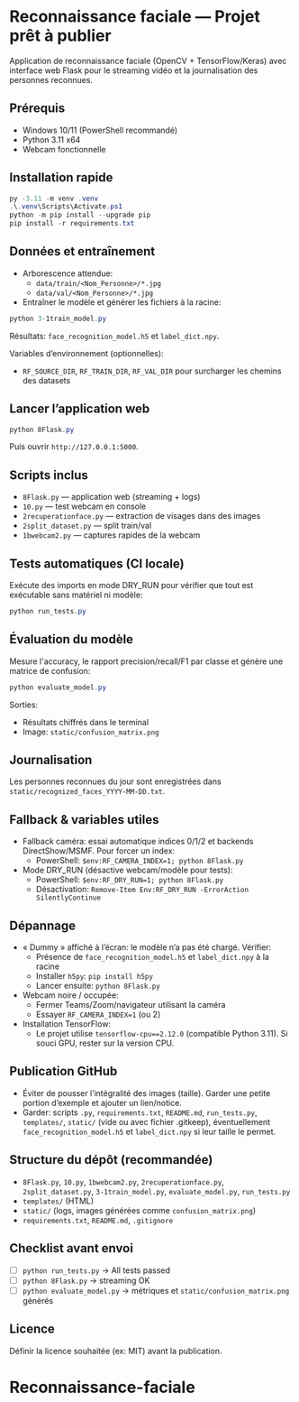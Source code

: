 # Reconnaissance faciale — Projet prêt à publier

Application de reconnaissance faciale (OpenCV + TensorFlow/Keras) avec interface web Flask pour le streaming vidéo et la journalisation des personnes reconnues.

## Prérequis
- Windows 10/11 (PowerShell recommandé)
- Python 3.11 x64
- Webcam fonctionnelle

## Installation rapide
```powershell
py -3.11 -m venv .venv
.\.venv\Scripts\Activate.ps1
python -m pip install --upgrade pip
pip install -r requirements.txt
```

## Données et entraînement
- Arborescence attendue:
  - `data/train/<Nom_Personne>/*.jpg`
  - `data/val/<Nom_Personne>/*.jpg`
- Entraîner le modèle et générer les fichiers à la racine:
```powershell
python 3-1train_model.py
```
Résultats: `face_recognition_model.h5` et `label_dict.npy`.

Variables d’environnement (optionnelles):
- `RF_SOURCE_DIR`, `RF_TRAIN_DIR`, `RF_VAL_DIR` pour surcharger les chemins des datasets

## Lancer l’application web
```powershell
python 8Flask.py
```
Puis ouvrir `http://127.0.0.1:5000`.

## Scripts inclus
- `8Flask.py` — application web (streaming + logs)
- `10.py` — test webcam en console
- `2recuperationface.py` — extraction de visages dans des images
- `2split_dataset.py` — split train/val
- `1bwebcam2.py` — captures rapides de la webcam

## Tests automatiques (CI locale)
Exécute des imports en mode DRY_RUN pour vérifier que tout est exécutable sans matériel ni modèle:
```powershell
python run_tests.py
```

## Évaluation du modèle
Mesure l'accuracy, le rapport precision/recall/F1 par classe et génère une matrice de confusion:
```powershell
python evaluate_model.py
```
Sorties:
- Résultats chiffrés dans le terminal
- Image: `static/confusion_matrix.png`

## Journalisation
Les personnes reconnues du jour sont enregistrées dans `static/recognized_faces_YYYY-MM-DD.txt`.

## Fallback & variables utiles
- Fallback caméra: essai automatique indices 0/1/2 et backends DirectShow/MSMF. Pour forcer un index:
  - PowerShell: `$env:RF_CAMERA_INDEX=1; python 8Flask.py`
- Mode DRY_RUN (désactive webcam/modèle pour tests):
  - PowerShell: `$env:RF_DRY_RUN=1; python 8Flask.py`
  - Désactivation: `Remove-Item Env:RF_DRY_RUN -ErrorAction SilentlyContinue`

## Dépannage
- « Dummy » affiché à l’écran: le modèle n’a pas été chargé. Vérifier:
  - Présence de `face_recognition_model.h5` et `label_dict.npy` à la racine
  - Installer `h5py`: `pip install h5py`
  - Lancer ensuite: `python 8Flask.py`
- Webcam noire / occupée:
  - Fermer Teams/Zoom/navigateur utilisant la caméra
  - Essayer `RF_CAMERA_INDEX=1` (ou 2)
- Installation TensorFlow:
  - Le projet utilise `tensorflow-cpu==2.12.0` (compatible Python 3.11). Si souci GPU, rester sur la version CPU.

## Publication GitHub
- Éviter de pousser l’intégralité des images (taille). Garder une petite portion d’exemple et ajouter un lien/notice.
- Garder: scripts `.py`, `requirements.txt`, `README.md`, `run_tests.py`, `templates/`, `static/` (vide ou avec fichier .gitkeep), éventuellement `face_recognition_model.h5` et `label_dict.npy` si leur taille le permet.

## Structure du dépôt (recommandée)
- `8Flask.py`, `10.py`, `1bwebcam2.py`, `2recuperationface.py`, `2split_dataset.py`, `3-1train_model.py`, `evaluate_model.py`, `run_tests.py`
- `templates/` (HTML)
- `static/` (logs, images générées comme `confusion_matrix.png`)
- `requirements.txt`, `README.md`, `.gitignore`

## Checklist avant envoi
- [ ] `python run_tests.py` → All tests passed
- [ ] `python 8Flask.py` → streaming OK
- [ ] `python evaluate_model.py` → métriques et `static/confusion_matrix.png` générés

## Licence
Définir la licence souhaitée (ex: MIT) avant la publication.


# Reconnaissance-faciale
